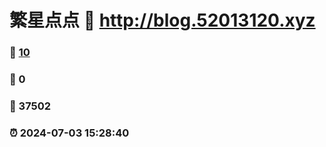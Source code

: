 # 繁星点点 :link: http://blog.52013120.xyz 
### :page_facing_up: [10](http://blog.52013120.xyz/tag.html) 
### :speech_balloon: 0 
### :hibiscus: 37502 
### :alarm_clock: 2024-07-03 15:28:40 
